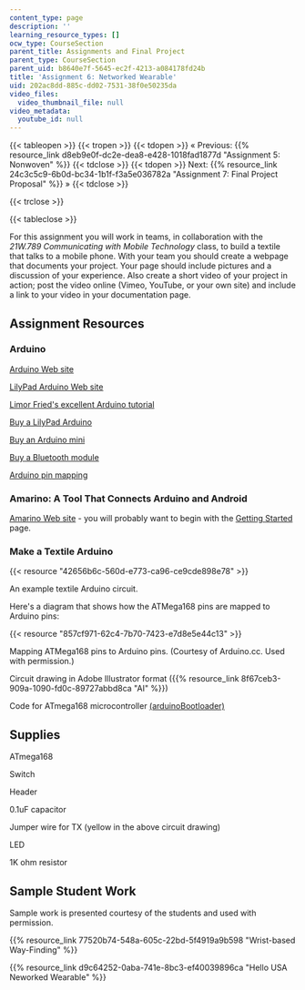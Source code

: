 ```yaml
---
content_type: page
description: ''
learning_resource_types: []
ocw_type: CourseSection
parent_title: Assignments and Final Project
parent_type: CourseSection
parent_uid: b8640e7f-5645-ec2f-4213-a084178fd24b
title: 'Assignment 6: Networked Wearable'
uid: 202ac8dd-885c-dd02-7531-38f0e50235da
video_files:
  video_thumbnail_file: null
video_metadata:
  youtube_id: null
---
```


{{< tableopen >}}
{{< tropen >}}
{{< tdopen >}}
« Previous: {{% resource_link d8eb9e0f-dc2e-dea8-e428-1018fad1877d "Assignment 5: Nonwoven" %}}
{{< tdclose >}}
{{< tdopen >}}
Next: {{% resource_link 24c3c5c9-6b0d-bc34-1b1f-f3a5e036782a "Assignment 7: Final Project Proposal" %}} »
{{< tdclose >}}

{{< trclose >}}

{{< tableclose >}}

For this assignment you will work in teams, in collaboration with the _21W.789 Communicating with Mobile Technology_ class, to build a textile that talks to a mobile phone. With your team you should create a webpage that documents your project. Your page should include pictures and a discussion of your experience. Also create a short video of your project in action; post the video online (Vimeo, YouTube, or your own site) and include a link to your video in your documentation page.

Assignment Resources
--------------------

### Arduino

[Arduino Web site](http://arduino.cc/)

[LilyPad Arduino Web site](https://www.arduino.cc/en/Main/ArduinoBoardLilyPad/)

[Limor Fried's excellent Arduino tutorial](http://www.ladyada.net/learn/arduino/)

[Buy a LilyPad Arduino](http://www.sparkfun.com/commerce/categories.php?c=135)

[Buy an Arduino mini](http://www.sparkfun.com/commerce/product_info.php?products_id=9220)

[Buy a Bluetooth module](http://www.sparkfun.com/commerce/product_info.php?products_id=9358)

[Arduino pin mapping](http://www.arduino.cc/en/Hacking/PinMapping)

### Amarino: A Tool That Connects Arduino and Android

[Amarino Web site](http://www.amarino-toolkit.net/) - you will probably want to begin with the [Getting Started](http://www.amarino-toolkit.net/index.php/getting-started.html) page.

### Make a Textile Arduino

{{< resource "42656b6c-560d-e773-ca96-ce9cde898e78" >}}

An example textile Arduino circuit.

Here's a diagram that shows how the ATMega168 pins are mapped to Arduino pins:

{{< resource "857cf971-62c4-7b70-7423-e7d8e5e44c13" >}}

Mapping ATMega168 pins to Arduino pins. (Courtesy of Arduino.cc. Used with permission.)

Circuit drawing in Adobe Illustrator format ({{% resource_link 8f67ceb3-909a-1090-fd0c-89727abbd8ca "AI" %}})

Code for ATmega168 microcontroller [(arduinoBootloader)](https://arduinobootloader.readthedocs.io/en/latest/index.html) 

Supplies
--------

ATmega168

Switch

Header

0.1uF capacitor

Jumper wire for TX (yellow in the above circuit drawing)

LED

1K ohm resistor

Sample Student Work
-------------------

Sample work is presented courtesy of the students and used with permission.

{{% resource_link 77520b74-548a-605c-22bd-5f4919a9b598 "Wrist-based Way-Finding" %}}

{{% resource_link d9c64252-0aba-741e-8bc3-ef40039896ca "Hello USA Neworked Wearable" %}}